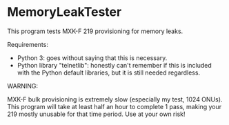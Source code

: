 # MemoryLeakTester

This program tests MXK-F 219 provisioning for memory leaks.

Requirements:
- Python 3: goes without saying that this is necessary.
- Python library "telnetlib": honestly can't remember if this is included with the Python default libraries, but it is still needed regardless.

WARNING:

MXK-F bulk provisioning is extremely slow (especially my test, 1024 ONUs). This program will take at least half an hour to complete 1 pass, making your 219 mostly unusable for that time period. Use at your own risk!
